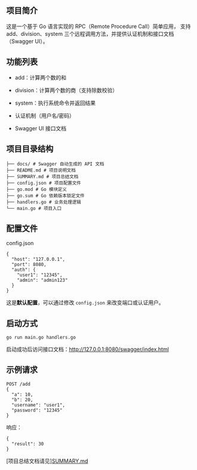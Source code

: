## 项目简介

这是一个基于 Go 语言实现的 RPC（Remote Procedure Call）简单应用，
支持 add、division、system 三个远程调用方法，并提供认证机制和接口文档（Swagger UI）。

##  功能列表

- add：计算两个数的和

- division：计算两个数的商（支持除数校验）

- system：执行系统命令并返回结果

- 认证机制（用户名/密码）

- Swagger UI 接口文档

## 项目目录结构

```
├── docs/ # Swagger 自动生成的 API 文档
├── README.md # 项目说明文档
├── SUMMARY.md # 项目总结文档
├── config.json # 项目配置文件
├── go.mod # Go 模块定义
├── go.sum # Go 依赖版本锁定文件
├── handlers.go # 业务处理逻辑
└── main.go # 项目入口
```


## 配置文件

config.json

```
{
  "host": "127.0.0.1",
  "port": 8080,
  "auth": {
    "user1": "12345",
    "admin": "admin123"
  }
}
```

这是**默认配置**，可以通过修改 `config.json` 来改变端口或认证用户。 

## 启动方式

```
go run main.go handlers.go
```

启动成功后访问接口文档：http://127.0.0.1:8080/swagger/index.html

## 示例请求

```
POST /add
{
  "a": 10,
  "b": 20,
  "username": "user1",
  "password": "12345"
}
```

响应：

```
{
  "result": 30
}
```
[项目总结文档请见][SUMMARY.md](./SUMMARY.md)

